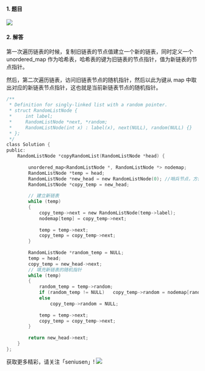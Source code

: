 #### 1. 题目

![](https://upload-images.jianshu.io/upload_images/11895466-a8bf0fdce3c0a620.png?imageMogr2/auto-orient/strip%7CimageView2/2/w/1240)

#### 2. 解答

第一次遍历链表的时候，复制旧链表的节点值建立一个新的链表，同时定义一个 unordered_map 作为哈希表，哈希表的键为旧链表的节点指针，值为新链表的节点指针。

然后，第二次遍历链表，访问旧链表节点的随机指针，然后以此为键从 map 中取出对应的新链表节点指针，这也就是当前新链表节点的随机指针。


```c
/**
 * Definition for singly-linked list with a random pointer.
 * struct RandomListNode {
 *     int label;
 *     RandomListNode *next, *random;
 *     RandomListNode(int x) : label(x), next(NULL), random(NULL) {}
 * };
 */
class Solution {
public:
    RandomListNode *copyRandomList(RandomListNode *head) {
        
        unordered_map<RandomListNode *, RandomListNode *> nodemap;
        RandomListNode *temp = head;
        RandomListNode *new_head = new RandomListNode(0); //哨兵节点，方便操作
        RandomListNode *copy_temp = new_head;
 
        // 建立新链表
        while (temp)
        {
            copy_temp->next = new RandomListNode(temp->label);
            nodemap[temp] = copy_temp->next;
            
            temp = temp->next;
            copy_temp = copy_temp->next;
        }
        
        RandomListNode *random_temp = NULL;
        temp = head;
        copy_temp = new_head->next;
        // 填充新链表的随机指针
        while (temp)
        {
            random_temp = temp->random;
            if (random_temp != NULL)   copy_temp->random = nodemap[random_temp];
            else    
                copy_temp->random = NULL;
            
            temp = temp->next;
            copy_temp = copy_temp->next;
        }
        
        return new_head->next;
    }
};
```


获取更多精彩，请关注「seniusen」! 
![](https://upload-images.jianshu.io/upload_images/11895466-ee82f7655f20bfeb.jpg?imageMogr2/auto-orient/strip%7CimageView2/2/w/1240)
